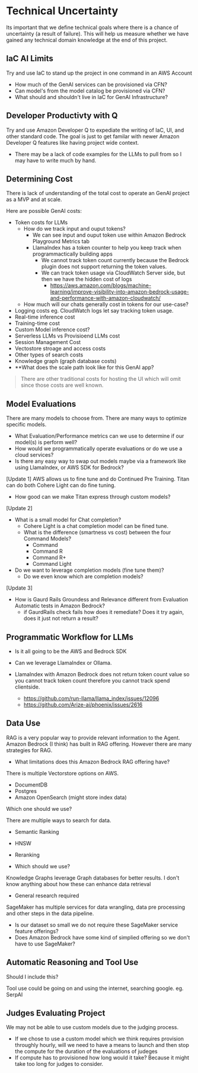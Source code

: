 # Technical Uncertainty

Its important that we define technical goals where there is a chance of uncertainty (a result of failure).
This will help us measure whether we have gained any technical domain knowledge at the end of this project.


## IaC AI Limits

Try and use IaC to stand up the project in one command in an AWS Account

- How much of the GenAI services can be provisioned via CFN?
- Can model's from the model catalog be provisioned via CFN?
- What should and shouldn't live in IaC for GenAI Infrastructure?

## Developer Productivty with Q

Try and use Amazon Developer Q to expediate the writing of IaC, UI, and other standard code.
The goal is just to get familar with newer Amazon Developer Q features like having project wide context.

- There may be a lack of code examples for the LLMs to pull from so I may have to write much by hand.

## Determining Cost

There is lack of understanding of the total cost to operate an GenAI project as a MVP and at scale.

Here are possible GenAI costs:
- Token costs for LLMs
    - How do we track input and ouput tokens?
        - We can see input and ouput token use within Amazon Bedrock Playground Metrics tab
        - LlamaIndex has a token counter to help you keep track when programmactically building apps
            - We cannot track token count currently because the Bedrock plugin does not support returning the token values.
            - We can track token usage via CloudWatch Server side, but then we have the hidden cost of logs
                - https://aws.amazon.com/blogs/machine-learning/improve-visibility-into-amazon-bedrock-usage-and-performance-with-amazon-cloudwatch/
    - How much will our chats generally cost in tokens for our use-case?
- Logging costs eg. CloudWatch logs let say tracking token usage.
- Real-time inference cost
- Training-time cost
- Custom Model inference cost?
- Serverless LLMs vs Provisioend LLMs cost
- Session Management Cost
- Vectostore stroage and access costs
- Other types of search costs
- Knowledge graph (graph database costs)
- **What does the scale path look like for this GenAI app?

> There are other traditional costs for hosting the UI which will omit since those costs are well known.


## Model Evaluations

There are many models to choose from.
There are many ways to optimize specific models.

- What Evaluation/Performance metrics can we use to determine if our model(s) is perform well?
- How would we programmatically operate evaluations or do we use a cloud services?
- Is there any easy way to swap out models maybe via a framework like using LlamaIndex, or AWS SDK for Bedrock?

[Update 1]
AWS allows us to fine tune and do Continued Pre Training.
Titan can do both
Cohere Light can do fine tuning.

- How good can we make Titan express through custom models?

[Update 2]

- What is a small model for Chat completion?
    - Cohere Light is a chat completion model can be fined tune.
    - What is the difference (smartness vs cost) between the four Command Models?
        - Command
        - Command R
        - Command R+
        - Command Light
- Do we want to leverage completion models (fine tune them)?
    - Do we even know which are completion models?

[Update 3]

- How is Gaurd Rails Groundess and Relevance different from Evaluation Automatic tests in Amazon Bedrock?
    - if GaurdRails check fails how does it remediate? Does it try again, does it just not return a result?

## Programmatic Workflow for LLMs

- Is it all going to be the AWS and Bedrock SDK
- Can we leverage LlamaIndex or Ollama.

- LlamaIndex with Amazon Bedrock does not return token count value so you cannot track token count therefore you cannot track spend clientside. 
    - https://github.com/run-llama/llama_index/issues/12096
    - https://github.com/Arize-ai/phoenix/issues/2616


## Data Use

RAG is a very popular way to provide relevant information to the Agent.
Amazon Bedrock (I think) has built in RAG offering.
However there are many strategies for RAG.

- What limitations does this Amazon Bedrock RAG offering have?

There is multiple Vectorstore options on AWS.
- DocumentDB
- Postgres
- Amazon OpenSearch (might store index data)

Which one should we use?

There are multiple ways to search for data.
- Semantic Ranking
- HNSW
- Reranking

- Which should we use?

Knowledge Graphs leverage Graph databases for better results.
I don't know anything about how these can enhance data retrieval

- General research required

SageMaker has multiple services for data wrangling, data pre processing
and other steps in the data pipeline.

- Is our dataset so small we do not require these SageMaker service feature offerings?
- Does Amazon Bedrock have some kind of simplied offering so we don't have to use SageMaker?

## Automatic Reasoning and Tool Use

Should I include this?

Tool use could be going on and using the internet, searching google. eg. SerpAI

## Judges Evaluating Project

We may not be able to use custom models due to the judging process.

- If we chose to use a custom model which we think requires provision throughly hourly, will we need to have a means to launch and then stop the compute for the duration of the evaluations of judeges
- If compute has to provisioned how long would it take? Because it might take too long for judges to consider.

